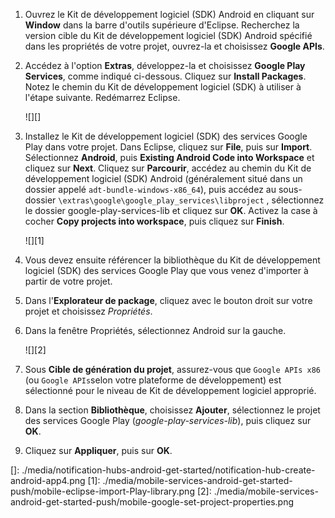 1.  Ouvrez le Kit de développement logiciel (SDK) Android en cliquant sur **Window** dans la barre d'outils supérieure d'Eclipse. Recherchez la version cible du Kit de développement logiciel (SDK) Android spécifié dans les propriétés de votre projet, ouvrez-la et choisissez **Google APIs**.

2.  Accédez à l'option **Extras**, développez-la et choisissez **Google Play Services**, comme indiqué ci-dessous. Cliquez sur **Install Packages**. Notez le chemin du Kit de développement logiciel (SDK) à utiliser à l'étape suivante. Redémarrez Eclipse.

    ![][]

3.  Installez le Kit de développement logiciel (SDK) des services Google Play dans votre projet. Dans Eclipse, cliquez sur **File**, puis sur **Import**. Sélectionnez **Android**, puis **Existing Android Code into Workspace** et cliquez sur **Next**. Cliquez sur **Parcourir**, accédez au chemin du Kit de développement logiciel (SDK) Android (généralement situé dans un dossier appelé `adt-bundle-windows-x86_64`), puis accédez au sous-dossier `\extras\google\google_play_services\libproject` , sélectionnez le dossier google-play-services-lib et cliquez sur **OK**. Activez la case à cocher **Copy projects into workspace**, puis cliquez sur **Finish**.

    ![][1]

4.  Vous devez ensuite référencer la bibliothèque du Kit de développement logiciel (SDK) des services Google Play que vous venez d'importer à partir de votre projet.

5.  Dans l'**Explorateur de package**, cliquez avec le bouton droit sur votre projet et choisissez *Propriétés*.

6.  Dans la fenêtre Propriétés, sélectionnez Android sur la gauche.

    ![][2]

7.  Sous **Cible de génération du projet**, assurez-vous que `Google APIs x86` (ou `Google APIs`selon votre plateforme de développement) est sélectionné pour le niveau de Kit de développement logiciel approprié.

8.  Dans la section **Bibliothèque**, choisissez **Ajouter**, sélectionnez le projet des services Google Play (*google-play-services-lib*), puis cliquez sur **OK**.

9.  Cliquez sur **Appliquer**, puis sur **OK**.

  []: ./media/notification-hubs-android-get-started/notification-hub-create-android-app4.png
  [1]: ./media/mobile-services-android-get-started-push/mobile-eclipse-import-Play-library.png
  [2]: ./media/mobile-services-android-get-started-push/mobile-google-set-project-properties.png
